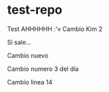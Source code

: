 # test-repo
Test
AHHHHHH :'v
Cambio Kim 2


Si sale...


Cambio nuevo

Cambio numero 3 del día

Cambio línea 14
